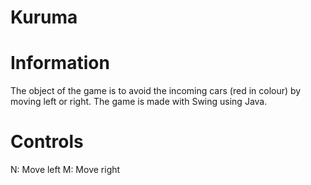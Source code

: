 # Kuruma

# Information

The object of the game is to avoid the incoming cars (red in colour) by moving left or right.
The game is made with Swing using Java.

# Controls
N: Move left
M: Move right